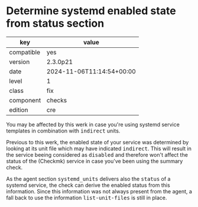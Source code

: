 [//]: # (werk v2)
# Determine systemd enabled state from status section

key        | value
---------- | ---
compatible | yes
version    | 2.3.0p21
date       | 2024-11-06T11:14:54+00:00
level      | 1
class      | fix
component  | checks
edition    | cre

You may be affected by this werk in case you're using systemd service templates in combination with <tt>indirect</tt> units.

Previous to this werk, the enabled state of your service was determined by looking at its unit file which may have indicated <tt>indirect</tt>.
This will result in the service beeing considered as <tt>disabled</tt> and therefore won't affect the status of the (Checkmk) service in case you've been using the summary check.

As the agent section <tt>systemd_units</tt> delivers also the <tt>status</tt> of a systemd service, the check can derive the enabled status from this information.
Since this information was not always present from the agent, a fall back to use the information <tt>list-unit-files</tt> is still in place.
